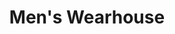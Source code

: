 ---
title: "Men's Wearhouse"
url: /colorado-springs/mens-wearhouse-new-center-point/
shop: clothes
---